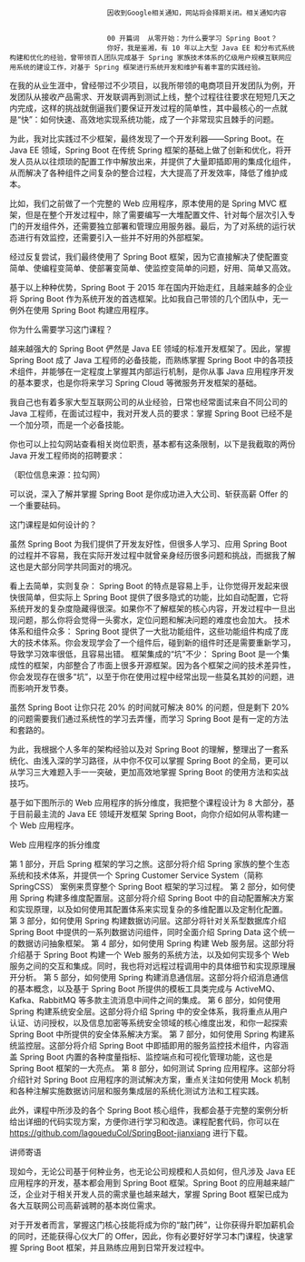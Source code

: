 
                            
                            因收到Google相关通知，网站将会择期关闭。相关通知内容
                            
                            
                            00 开篇词  从零开始：为什么要学习 Spring Boot？
                            你好，我是鉴湘，有 10 年以上大型 Java EE 和分布式系统构建和优化的经验，曾带领百人团队完成基于 Spring 家族技术体系的亿级用户规模互联网应用系统的建设工作，对基于 Spring 框架进行系统开发和维护有着丰富的实践经验。

在我的从业生涯中，曾经带过不少项目，以我所带领的电商项目开发团队为例，开发团队从接收产品需求、开发联调再到测试上线，整个过程往往要求在短短几天之内完成，这样的挑战就倒逼我们要保证开发过程的简单性，其中最核心的一点就是“快”：如何快速、高效地实现系统功能，成了一个非常现实且棘手的问题。

为此，我对比实践过不少框架，最终发现了一个开发利器——Spring Boot。在 Java EE 领域，Spring Boot 在传统 Spring 框架的基础上做了创新和优化，将开发人员从以往烦琐的配置工作中解放出来，并提供了大量即插即用的集成化组件，从而解决了各种组件之间复杂的整合过程，大大提高了开发效率，降低了维护成本。

比如，我们之前做了一个完整的 Web 应用程序，原本使用的是 Spring MVC 框架，但是在整个开发过程中，除了需要编写一大堆配置文件、针对每个层次引入专门的开发组件外，还需要独立部署和管理应用服务器。最后，为了对系统的运行状态进行有效监控，还需要引入一些并不好用的外部框架。

经过反复尝试，我们最终使用了 Spring Boot 框架，因为它直接解决了使配置变简单、使编程变简单、使部署变简单、使监控变简单的问题，好用、简单又高效。

基于以上种种优势，Spring Boot 于 2015 年在国内开始走红，且越来越多的企业将 Spring Boot 作为系统开发的首选框架。比如我自己带领的几个团队中，无一例外在使用 Spring Boot 构建应用程序。

你为什么需要学习这门课程？

越来越强大的 Spring Boot 俨然是 Java EE 领域的标准开发框架了。因此，掌握 Spring Boot 成了 Java 工程师的必备技能，而熟练掌握 Spring Boot 中的各项技术组件，并能够在一定程度上掌握其内部运行机制，是你从事 Java 应用程序开发的基本要求，也是你将来学习 Spring Cloud 等微服务开发框架的基础。

我自己也有着多家大型互联网公司的从业经验，日常也经常面试来自不同公司的 Java 工程师，在面试过程中，我对开发人员的要求：掌握 Spring Boot 已经不是一个加分项，而是一个必备技能。

你也可以上拉勾网站查看相关岗位职责，基本都有这条限制，以下是我截取的两份 Java 开发工程师岗的招聘要求：




（职位信息来源：拉勾网）

可以说，深入了解并掌握 Spring Boot 是你成功进入大公司、斩获高薪 Offer 的一个重要砝码。

这门课程是如何设计的？

虽然 Spring Boot 为我们提供了开发友好性，但很多人学习、应用 Spring Boot 的过程并不容易，我在实际开发过程中就曾亲身经历很多问题和挑战，而据我了解这也是大部分同学共同面对的境况。


看上去简单，实则复杂： Spring Boot 的特点是容易上手，让你觉得开发起来很快很简单，但实际上 Spring Boot 提供了很多隐式的功能，比如自动配置，它将系统开发的复杂度隐藏得很深。如果你不了解框架的核心内容，开发过程中一旦出现问题，那么你将会觉得一头雾水，定位问题和解决问题的难度也会加大。
技术体系和组件众多： Spring Boot 提供了一大批功能组件，这些功能组件构成了庞大的技术体系。你会发现学会了一个组件后，碰到新的组件时还是需要重新学习，导致学习效率很低，且容易出错。
框架集成的“坑”不少： Spring Boot 是一个集成性的框架，内部整合了市面上很多开源框架。因为各个框架之间的技术差异性，你会发现存在很多“坑”，以至于你在使用过程中经常出现一些莫名其妙的问题，进而影响开发节奏。


虽然 Spring Boot 让你只花 20% 的时间就可解决 80% 的问题，但是剩下 20% 的问题需要我们通过系统性的学习去弄懂，而学习 Spring Boot 是有一定的方法和套路的。

为此，我根据个人多年的架构经验以及对 Spring Boot 的理解，整理出了一套系统化、由浅入深的学习路径，从中你不仅可以掌握 Spring Boot 的全局，更可以从学习三大难题入手一一突破，更加高效地掌握 Spring Boot 的使用方法和实战技巧。

基于如下图所示的 Web 应用程序的拆分维度，我把整个课程设计为 8 大部分，基于目前最主流的 Java EE 领域开发框架 Spring Boot，向你介绍如何从零构建一个 Web 应用程序。



Web 应用程序的拆分维度


第 1 部分，开启 Spring 框架的学习之旅。这部分将介绍 Spring 家族的整个生态系统和技术体系，并提供一个 Spring Customer Service System（简称 SpringCSS） 案例来贯穿整个 Spring Boot 框架的学习过程。
第 2 部分，如何使用 Spring 构建多维度配置层。这部分将介绍 Spring Boot 中的自动配置解决方案和实现原理，以及如何使用其配置体系来实现复杂的多维配置以及定制化配置。
第 3 部分，如何使用 Spring 构建数据访问层。这部分将针对关系型数据库介绍 Spring Boot 中提供的一系列数据访问组件，同时全面介绍 Spring Data 这个统一的数据访问抽象框架。
第 4 部分，如何使用 Spring 构建 Web 服务层。这部分将介绍基于 Spring Boot 构建一个 Web 服务的系统方法，以及如何实现多个 Web 服务之间的交互和集成。同时，我也将对远程过程调用中的具体细节和实现原理展开分析。
第 5 部分，如何使用 Spring 构建消息通信层。这部分将介绍消息通信的基本概念，以及基于 Spring Boot 所提供的模板工具类完成与 ActiveMQ、Kafka、RabbitMQ 等多款主流消息中间件之间的集成。
第 6 部分，如何使用 Spring 构建系统安全层。这部分将介绍 Spring 中的安全体系，我将重点从用户认证、访问授权，以及信息加密等系统安全领域的核心维度出发，和你一起探索 Spring Boot 中所提供的安全体系解决方案。
第 7 部分，如何使用 Spring 构建系统监控层。这部分将介绍 Spring Boot 中即插即用的服务监控技术组件，内容涵盖 Spring Boot 内置的各种度量指标、监控端点和可视化管理功能，这也是 Spring Boot 框架的一大亮点。
第 8 部分，如何测试 Spring 应用程序。这部分将介绍针对 Spring Boot 应用程序的测试解决方案，重点关注如何使用 Mock 机制和各种注解实施数据访问层和服务集成层的系统化测试方法和工程实践。


此外，课程中所涉及的各个 Spring Boot 核心组件，我都会基于完整的案例分析给出详细的代码实现方案，方便你进行学习和改造。课程配套代码，你可以在 https://github.com/lagoueduCol/SpringBoot-jianxiang 进行下载。

讲师寄语

现如今，无论公司基于何种业务，也无论公司规模和人员如何，但凡涉及 Java EE 应用程序的开发，基本都会用到 Spring Boot 框架。Spring Boot 的应用越来越广泛，企业对于相关开发人员的需求量也越来越大，掌握 Spring Boot 框架已成为各大互联网公司高薪诚聘的基本岗位需求。

对于开发者而言，掌握这门核心技能将成为你的“敲门砖”，让你获得升职加薪机会的同时，还能获得心仪大厂的 Offer，因此，你有必要好好学习本门课程，快速掌握 Spring Boot 框架，并且熟练应用到日常开发过程中。

                        
                        
                            